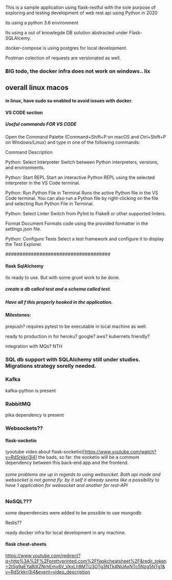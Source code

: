 This is a sample application using flask-restful with the sole purpose of exploring and testing development of web rest api using Python in 2020

its using a python 3.6 environment

Its using a out of knowlegde DB solution abstracted under Flask-SQLAlcemy.

docker-compose is using postgres for local development.

Postman colection of requests are versionated as well.

### BIG todo, the docker infra does not work on windows.. lix

## overall linux macos

#### in linux, have sudo su enabled to avoid issues with docker.

#### VS CODE section

##### Useful commands FOR VS CODE

Open the Command Palette (Command+Shift+P on macOS and Ctrl+Shift+P on Windows/Linux) and type in one of the following commands:

Command Description

Python: Select Interpreter Switch between Python interpreters, versions, and environments.

Python: Start REPL Start an interactive Python REPL using the selected interpreter in the VS Code terminal.

Python: Run Python File in Terminal Runs the active Python file in the VS Code terminal. You can also run a Python file by right-clicking on the file and selecting Run Python File in Terminal.

Python: Select Linter Switch from Pylint to Flake8 or other supported linters.

Format Document Formats code using the provided formatter in the settings.json file.

Python: Configure Tests Select a test framework and configure it to display the Test Explorer.

#####################################

#### flask SqlAlchemy

its ready to use. But with some grunt work to be done. 
##### create a db called test and a schema called test. 
##### Have all f this properly hooked in the application.

#### Milestones:

prepush? requires pytest to be executable in local machine as well.

ready to production in for heroku? google? aws? kubernets friendly?

integration with MQs? NTH

### SQL db support with SQLAlchemy still under studies. Migrations strategy sorelly needed.

### Kafka

kafka-python is present

### RabbitMQ

pika dependency is present

### Websockets??

#### flask-socketio

(youtube video about flask-socketio)[https://www.youtube.com/watch?v=RdSrkkrj3l4]
the bads, so far: the socketio will be a commom dependency between this back-end app and the frontend.

###### some problems are up in regards to using websocket. Both api mode and websocket is not gonna fly. by it self it already seems like a possibility to have 1 application for websocket and another for rest-API

### NoSQL???

some dependencies were added to be possible to use mongodb

Redis??

ready docker infra for local development in any machine.

#### flask cheat-sheets

https://www.youtube.com/redirect?q=http%3A%2F%2Fprettyprinted.com%2Fflaskcheatsheet%2F&redir_token=2tSg9aEYaBIXZNrhEmv8V_VkxLh8MTU3OTg3NTk4NUAxNTc5Nzg5NTg1&v=RdSrkkrj3l4&event=video_description
